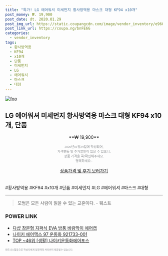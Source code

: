 ```yaml
--- 
title: "특가! LG 에어워셔 미세먼지 황사방역용 마스크 대형 KF94 x10개" 
post_money: ₩. 19,900 
post_date: dt. 2020.01.29 
post_img_url: https://static.coupangcdn.com/image/vendor_inventory/e960/1c87e5ea0c482d50e6f90197e633d45c4b05eb0ab6810950346649f3d321.jpg 
post_link_url: https://coupa.ng/bnFE6G 
categories: 
  - vendor_inventory 
tags: 
  - 황사방역용 
  - KF94 
  - x10개 
  - 단품 
  - 미세먼지 
  - LG 
  - 에어워셔 
  - 마스크 
  - 대형 
--- 
```

[![foo](https://static.coupangcdn.com/image/vendor_inventory/e960/1c87e5ea0c482d50e6f90197e633d45c4b05eb0ab6810950346649f3d321.jpg)](https://coupa.ng/bnFE6G) 

## LG 에어워셔 미세먼지 황사방역용 마스크 대형 KF94 x10개, 단품 
<p style="text-align: center;">**₩ 19,900**</p> 
<p style="text-align: center;"><span style="color: #898c8f; font-family: Georgia,Times,serif; font-size: 0.75em;">2020년01월29일에 작성되어, <br>가격변동 및 추가할인이 있을 수 있으니,<br> 상품 가격을 꼭!확인해주세요.<br>행복하세요~</span> 
</p>	 
<div markdown="0" style="text-align: center;"><a href="https://coupa.ng/bnFE6G" class="btn btn--success">상품가격 및 후기 보러가기</a></div> 
<br><br> 
  #황사방역용 #KF94 #x10개 #단품 #미세먼지 #LG #에어워셔 #마스크 #대형 
<hr> 

> 모범은 모든 사람이 읽을 수 있는 교훈이다. - 웨스트 


### POWER LINK

* <a href="https://blog.naver.com/santokki14/221786008770" target="_blank">다샵 창문형 지퍼식 EVA 방풍 바람막이 에어캡</a>
* <a href="https://blog.naver.com/santokki14/221786028370" target="_blank">나이키 에어맥스 97 운동화 921733-001</a>
* <a href="https://blog.naver.com/an0733/221790805612" target="_blank"> TOP ~46위 [생활] 나이키운동화에어포스</a>

<span style="color: #898c8f; font-family: Georgia,Times,serif; font-size: 0.55em;">파트너스활동으로 작성자에게 일정액의 커미션이 제공될수 있습니다.</span> 
